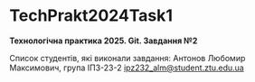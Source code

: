 # TechPrakt2024Task1
**Технологічна практика 2025. Git. Завдання №2**

Список студентів, які виконали завдання:
Антонов Любомир Максимович, група ІПЗ-23-2
ipz232_alm@student.ztu.edu.ua